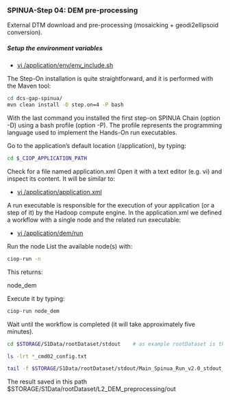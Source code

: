 
### SPINUA-Step 04: DEM pre-processing

External DTM download and pre-processing (mosaicking + geodi2ellipsoid conversion).

##### Setup the environment variables
* [vi /application/env/env_include.sh](env/env_include.sh)

The Step-On installation is quite straightforward, and it is performed with the Maven tool:
```bash
cd dcs-gap-spinua/
mvn clean install -D step.on=4 -P bash
```

With the last command you installed the first step-on SPINUA Chain (option -D) using a bash profile (option -P). The profile represents the programming language used to implement the Hands-On run executables.


Go to the application’s default location (/application), by typing:
```bash
cd $_CIOP_APPLICATION_PATH
```
Check for a file named application.xml
Open it with a text editor (e.g. vi) and inspect its content. It will be similar to:

* [vi /application/application.xml](application.xml)

A run executable is responsible for the execution of your application (or a step of it) by the Hadoop compute engine. In the application.xml we defined a workflow with a single node and the related run executable:

* [vi /application/dem/run](bash/dem/run)


Run the node
List the available node(s) with:

```bash
ciop-run -n
```
This returns:

node_dem

Execute it by typing:

```bash
ciop-run node_dem
```

Wait until the workflow is completed (it will take approximately five minutes).

```bash
cd $STORAGE/S1Data/rootDataset/stdout    # as example rootDataset is the string that you choose as S1splitter outputfolder in application.xml  <parameter id="rootFolder" title="S1Data Input Output Folder of step 2..7" abstract="Define the S1Data rootOutputFolder L0,L1,L2,L3,L4,L5 levels" scope="runtime" maxOccurs="1">rootDataset</parameter>

ls -lrt *_cmd02_config.txt

tail -f $STORAGE/S1Data/rootDataset/stdout/Main_Spinua_Run_v2.0_stdout_2018.04.20_T23.28.27.875244847_cmd02_config.txt

```

The result saved in this path $STORAGE/S1Data/rootDataset/L2_DEM_preprocessing/out
 